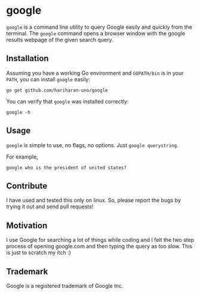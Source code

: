 # google

`google` is a command line utility to query Google easily and quickly from the terminal.
The `google` command opens a browser window with the google results webpage of the given search query.

## Installation

Assuming you have a working Go environment and `GOPATH/bin` is in your `PATH`, you can install `google` easily: 

~~~ shell
go get github.com/hariharan-uno/google
~~~

You can verify that `google` was installed correctly:

~~~ shell
google -h
~~~

## Usage 

`google` is simple to use, no flags, no options. Just `google querystring`. 

For example,

~~~ shell
google who is the president of united states?
~~~

## Contribute

I have used and tested this only on linux. So, please report the bugs by trying it out and send pull requests!

## Motivation

I use Google for searching a lot of things while coding and I felt the two step process of opening google.com and then typing the query as too slow. This is just to scratch my itch :)

## Trademark

Google is a registered trademark of Google Inc.